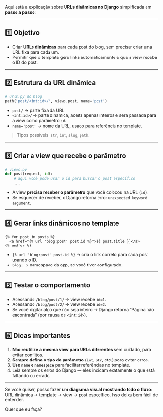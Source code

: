 Aqui está a explicação sobre **URLs dinâmicas no Django** simplificada em **passo a passo**:

---

## 1️⃣ Objetivo

* Criar **URLs dinâmicas** para cada post do blog, sem precisar criar uma URL fixa para cada um.
* Permitir que o template gere links automaticamente e que a view receba o ID do post.

---

## 2️⃣ Estrutura da URL dinâmica

```python
# urls.py do blog
path('post/<int:id>/', views.post, name='post')
```

* `post/` → parte fixa da URL.
* `<int:id>/` → parte dinâmica, aceita apenas inteiros e será passada para a view como parâmetro `id`.
* `name='post'` → nome da URL, usado para referência no template.

> Tipos possíveis: `str`, `int`, `slug`, `path`.

---

## 3️⃣ Criar a view que recebe o parâmetro

```python
# views.py
def post(request, id):
    # aqui você pode usar o id para buscar o post específico
    ...
```

* A view **precisa receber o parâmetro** que você colocou na URL (`id`).
* Se esquecer de receber, o Django retorna erro: `unexpected keyword argument`.

---

## 4️⃣ Gerar links dinâmicos no template

```django
{% for post in posts %}
  <a href="{% url 'blog:post' post.id %}">{{ post.title }}</a>
{% endfor %}
```

* `{% url 'blog:post' post.id %}` → cria o link correto para cada post usando o ID.
* `blog:` → namespace da app, se você tiver configurado.

---

## 5️⃣ Testar o comportamento

* Acessando `/blog/post/1/` → view recebe `id=1`.
* Acessando `/blog/post/2/` → view recebe `id=2`.
* Se você digitar algo que não seja inteiro → Django retorna “Página não encontrada” (por causa de `<int:id>`).

---

## 6️⃣ Dicas importantes

1. **Não reutilize a mesma view para URLs diferentes** sem cuidado, para evitar conflitos.
2. **Sempre defina o tipo do parâmetro** (`int`, `str`, etc.) para evitar erros.
3. **Use `name` e `namespace`** para facilitar referências no template.
4. Leia sempre os erros do Django — eles indicam exatamente o que está faltando ou errado.

---

Se você quiser, posso fazer **um diagrama visual mostrando todo o fluxo**: URL dinâmica → template → view → post específico. Isso deixa bem fácil de entender.

Quer que eu faça?
